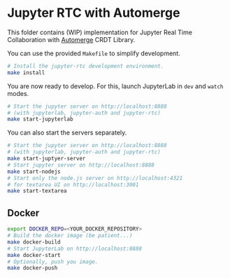 # Jupyter RTC with Automerge

This folder contains (WIP) implementation for Jupyter Real Time Collaboration with [Automerge](https://github.com/automerge/automerge) CRDT Library.

You can use the provided `Makefile` to simplify development.

```bash
# Install the jupyter-rtc development environment.
make install
```

You are now ready to develop. For this, launch JupyterLab in `dev` and `watch` modes.

```bash
# Start the jupyter server on http://localhost:8888
# (with jupyterlab, jupyter-auth and jupyter-rtc)
make start-jupyterlab
```

You can also start the servers separately.

```bash
# Start the jupyter server on http://localhost:8888
# (with jupyterlab, jupyter-auth and jupyter-rtc)
make start-juptyer-server
# Start jupyter server on http://localhost:8888
make start-nodejs
# Start only the node.js server on http://localhost:4321
# for textarea UI on http://localhost:3001
make start-textarea
```

## Docker

```bash
export DOCKER_REPO=<YOUR_DOCKER_REPOSITORY>
# Build the docker image (be patient...) 
make docker-build
# Start JupyterLab on http://localhost:8888
make docker-start
# Optionally, push you image.
make docker-push
```